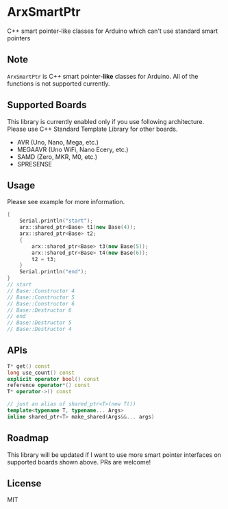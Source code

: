 # ArxSmartPtr

C++ smart pointer-like classes for Arduino which can't use standard smart pointers

## Note

`ArxSmartPtr` is C++ smart pointer-__like__ classes for Arduino.
All of the functions is not supported currently.


## Supported Boards

This library is currently enabled only if you use following architecture.
Please use C++ Standard Template Library for other boards.

- AVR (Uno, Nano, Mega, etc.)
- MEGAAVR (Uno WiFi, Nano Ecery, etc.)
- SAMD (Zero, MKR, M0, etc.)
- SPRESENSE


## Usage

Please see example for more information.

``` C++
{
    Serial.println("start");
    arx::shared_ptr<Base> t1(new Base(4));
    arx::shared_ptr<Base> t2;
    {
        arx::shared_ptr<Base> t3(new Base(5));
        arx::shared_ptr<Base> t4(new Base(6));
        t2 = t3;
    }
    Serial.println("end");
}
// start
// Base::Constructor 4
// Base::Constructor 5
// Base::Constructor 6
// Base::Destructor 6
// end
// Base::Destructor 5
// Base::Destructor 4
```

## APIs

``` C++
T* get() const
long use_count() const
explicit operator bool() const
reference operator*() const
T* operator->() const

// just an alias of shared_ptr<T>(new T())
template<typename T, typename... Args>
inline shared_ptr<T> make_shared(Args&&... args)
```

## Roadmap

This library will be updated if I want to use more smart pointer interfaces on supported boards shown above.
PRs are welcome!

## License

MIT

